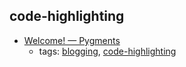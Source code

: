 code-highlighting 
---
* [Welcome! — Pygments](http://pygments.org/)
    * tags: [blogging](../tags/blogging.md), [code-highlighting](../tags/code-highlighting.md)
